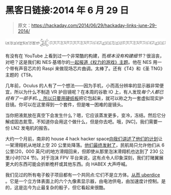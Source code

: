 # 黑客日链接:2014 年 6 月 29 日

> 原文：<https://hackaday.com/2014/06/29/hackaday-links-june-29-2014/>

![hackaday-links-chain](img/da184e9bde007f88b719f5aafc440574.png)

有没有在 YouTube 上看到过一个非常酷的构建，而*根本没有构建细节*？很沮丧，对吧？这是我们和 NES·基塔尔的[一起报道《权力的游戏》主题](http://www.youtube.com/watch?v=wiZbzBw1ZLI)。他在 NES 用一个带有声音芯片的 Raspi 来做现场芯片曲调。太棒了。还有《T4》和《圣 TNG》主题的《T5》。

几年前，Oculus 的人有了一个想法——因为手机，小而高分辨率的显示器非常便宜，所以为什么不制造 VR 护目镜呢？在本周的谷歌 IO 上，有人发现*每个人都已经有了一部手机*、[，所以只要用硬纸板](https://developers.google.com/cardboard/)把它包起来，就可以称之为一套虚拟现实护目镜。你可以在这里得到一个套件，但是唯一困难的是镜头。

当你把液氮放在真空下会发生什么？嗯，它应该蒸发更多，变冷，冻结。然后它分解成固态氮雪。不知道你会用这个做什么，但是你去吧。哦，[NC]，我们需要一份 LN2 发电机的报告。

大约一个月前，南非的 house 4 hack hacker space[向我们讲述了他们的计划](http://hackaday.com/2014/05/22/high-altitude-glider-will-be-dropped-from-a-balloon/)让一架滑翔机从地球上空 20 公里处降落。[他们最终发射了](https://www.youtube.com/watch?v=qC6Tet-Jvew)，民航局只允许他们从 6 公里(20，000 英尺)的地方滑翔回来，但即使从那里泡沫滑翔机也达到了 230 公里/小时(124 节)。对于泡沫 FPV 平台来说，这有点令人印象深刻，我们打赌翼展更大的东西可能会折断桅杆或其他东西。向 HABEX 大声呼喊。

我们见过的所有电子骰子项目都有一个共同点:它们不是立方体。[从而 uberdice](http://hackaday.io/project/1599) 。它是一个立方体表面上的六个九像素显示器，由电池供电，由加速度计控制。是的，这是迄今为止最复杂的骰子，但它看起来很酷。